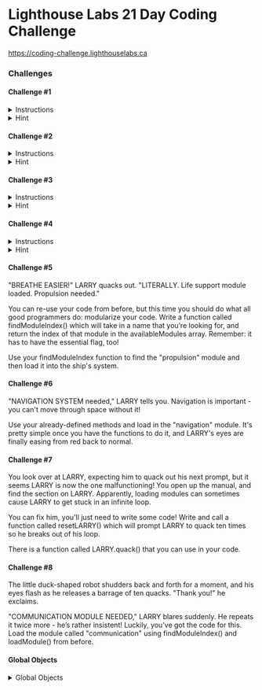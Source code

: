 # Lighthouse Labs 21 Day Coding Challenge
https://coding-challenge.lighthouselabs.ca

### Challenges

#### Challenge #1
<details>
  <summary>Instructions</summary>
  You are the captain of the exploratory vessel, the ISS Lighthouse, on a mission to explore the galaxy. Just as you depart the solar system, you encounter a gigantic space bug, which knocks you off course! Now you're lost in space, your radio and navigation are out, and it's up to you to work with your computer to get things going again.

  Fortunately, your ship enabled your LARRY (Language-Aware Repair Robot of the Year), when the systems went offline. For some reason, the engineers who created LARRY made him duck-shaped, but he is very good at doing exactly what he is told to do. He has a terminal on his back that lets you use JavaScript to make changes to the ship.

  Your job as captain of the ISS Lighthouse is to use your JavaScript skills to talk to LARRY and get your ship back in working order! You've got 21 days to fix the navigation and radio before the command centre back on Earth gets worried and launches another ship to come looking for you.

  "POWER OFF!" quacks LARRY. That sounds like a big problem! You should probably get the power back on, otherwise things are not going to go very well for you in the depths of uncharted space! Unfortunately, the manual for your ship is hard to read in the dark.

  "Ship's powerOn property set to false!" LARRY exclaims. "MUST CHANGE VALUE! QUACK!" Okay, that sounds pretty serious. Fortunately, you remember from orientation that there are things called "properties" in JavaScript. You access properties using the '.' operator. With just the light from LARRY's terminal, you need to write a function called **powerOn()** which will change the 'powerOn' property of the 'ship' object. If that's set to 'false', changing it to 'true' should get things going.

  You don't need to define the ship variable in the evaluator since it already exists in the system. You can view it's properties by clicking the **Show Global Objects** link above.
</details>

<details>
  <summary>Hint</summary>
  This challenge is about creating a Function and working with an Object Property in JavaScript.

  On Functions:

  How to define functions in JavaScript
  CodeCademy tutorial on Functions

  On Object Properties

  Digital Ocean's tutorial on modifying object properties.

  You can set values in JavaScript using a single equals sign."

  Example of Global objects available

  Look for the "Show Global Objects" link right before the challenge number on this page.
</details>

#### Challenge #2
<details>
  <summary>Instructions</summary>
  The lights flicker on, and you can see the interior of the ship, along with LARRY, your duck-shaped friend. You feel relieved, until LARRY’s eyes start to glow red, and he starts blaring, "SHIP IN DANGER! SHIP IN DANGER!"

  What can it be? You've turned the power back on, everything should be back to normal, right? "MODULES NOT ACTIVE!" Modules, what modules? A quick check of the ship's status board reveals an empty array labelled 'modules'.

  You flip through the manual to the section labelled 'Modules', where the first page describes a number of available modules. They are stored in memory in the **availableModules** array. Each module is an object, with four properties:

  * the **name** of the module is a string

  * the **size** of the module is an integer

  * the **enabled** and **essential** properties are booleans
  
  Start off by finding out how many modules there are. Make a function called **countModules** to reveal how many modules there are to choose from.
</details>

<details>
  <summary>Hint</summary>
  While there's a lot of information about the module here, the simple challenge is to find out how many modules there are. They're stored in an array, and what we need is to find out how long the array is. Check out these resources:

  Here are some Digital Ocean tutorials on Understanding Arrays in JavaScript
  You can also work with arrays on CodeCademy
  Khan Academy also has some good exercises that you can do here
</details>

#### Challenge #3
<details>
  <summary>Instructions</summary>
  "QUACK QUACK QUACK QUACK QUACK QUACK QUACK", goes LARRY, his eyes still glowing red. He’s counting off each of the seven modules on the list - you must be on the right track! Now to find out how many of them are essential.

  Use your JavaScript skills to write a function called **countEssential()** which will count how many modules from the **availableModules** array have the **essential** flag set to **true**.
</details>

<details>
  <summary>Hint</summary>
  This is a bit more complex. We need to loop through the **availableModules** array, and count how many of the modules have the **essential** flag set to **true**. Before you write your loop, you'll probably want to make a new variable to keep track of the number of essential modules as you count them

  Here's some resources on looping:

  Learn about Looping
  You can also check out CodeCademy
</details>

#### Challenge #4
<details>
  <summary>Instructions</summary>
  "DANGER QUACK DANGER QUACK!"

  LARRY seemed so happy before, but he really is starting to get a bit agitated. Now that you know there are three essential modules, you need to load them into the ship's systems.

  Write a function called **loadModule()**. It needs to take a parameter, called index. Your function should be set up like this:

  **function loadModule(index) { }**

  When **loadModule()** gets the index number of a module, it should do the following:

  Access the right module by using the **index** parameter. Remember how to access particular items in an array? If not, this resource might help you
  Check if the module's essential flag is set to true. If it isn't, **return null**;
  Set the modules enabled flag to **true**
  Load the corresponding module from the **availableModule**s array into the ship’s modules property (which is also an array).
  "ALMOST THERE" quacks LARRY. The modules still aren't loading it seems. You realize you need to get the index from somewhere, so you decide to write another function called **loopModule()** that will loop over the **availableModules** array and find the module with the name life-support to get its index. Once you have the right index, use your **loadModule()** function to load the **life-support** module. Don't forget, you'll need to call your **loopModule()** function for it to run
</details>

<details>
  <summary>Hint</summary>
  Oh my gosh, there's a few steps here. First, you need to make a new function. We've done that a few times now. Then you need to get that function to do three things:

  Find the module by its index and check if it's essential flag is set to true
  Set its **enabled** property to **true** (Remember setting object properties from challenge #1?)
  Add that module to the ship's **modules** array.
  The first steps are easy, because you just need to access the **availableModules** array with the index, using the [] notation and use a conditional to check if it's an essential module.

  For the second step, use the same strategy you used to turn the power on in Challenge #1. The last step uses a method called **.push()**. You can read up on how array pushing works here.

  Also, don't forget to use your **loopModule()** function to find the index of the **life-support** module. You'll need to pass this index as a parameter to your your **loadModule()** function to activate it!
</details>

#### Challenge #5
"BREATHE EASIER!" LARRY quacks out. "LITERALLY. Life support module loaded. Propulsion needed."

You can re-use your code from before, but this time you should do what all good programmers do: modularize your code. Write a function called findModuleIndex() which will take in a name that you’re looking for, and return the index of that module in the availableModules array. Remember: it has to have the essential flag, too!

Use your findModuleIndex function to find the "propulsion" module and then load it into the ship's system.

#### Challenge #6
"NAVIGATION SYSTEM needed," LARRY tells you. Navigation is important - you can't move through space without it!

Use your already-defined methods and load in the "navigation" module. It's pretty simple once you have the functions to do it, and LARRY's eyes are finally easing from red back to normal.

#### Challenge #7
You look over at LARRY, expecting him to quack out his next prompt, but it seems LARRY is now the one malfunctioning! You open up the manual, and find the section on LARRY. Apparently, loading modules can sometimes cause LARRY to get stuck in an infinite loop.

You can fix him, you'll just need to write some code! Write and call a function called resetLARRY() which will prompt LARRY to quack ten times so he breaks out of his loop.

There is a function called LARRY.quack() that you can use in your code.

#### Challenge #8
The little duck-shaped robot shudders back and forth for a moment, and his eyes flash as he releases a barrage of ten quacks. "Thank you!" he exclaims.

"COMMUNICATION MODULE NEEDED," LARRY blares suddenly. He repeats it twice more - he’s rather insistent! Luckily, you've got the code for this. Load the module called "communication" using findModuleIndex() and loadModule() from before.




#### Global Objects
<details>
  <summary>Global Objects</summary>
  There are a few objects you're going to be working with and their initial values. This is only a subset of them, to give you a idea of what they look like. You can see below that they're all messed up:

    var navigation = {
      x: -2,
      y: 4,
      z: 7,
      speed: "raaaaid"
    };

    var ship = {
      powerOn: false,
      modules: [],
      antenna: {
        active: false
      }
    };

    var radio = {
      range: {
        low: 88,
        high: 108,
      },
      frequency: 0,
      message: "Bugs are cool.",
      beacon: false
    };
</details>


